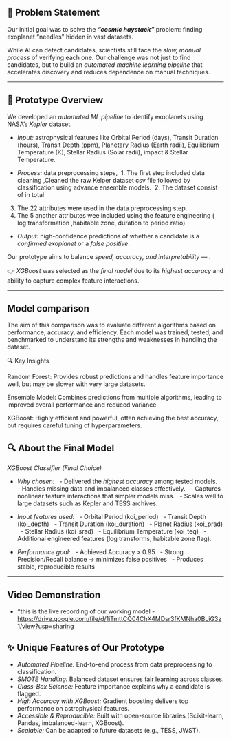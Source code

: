 ## 🚩 Problem Statement
Our initial goal was to solve the ***“cosmic haystack”***
problem: finding exoplanet “needles” hidden in vast datasets.

While AI can detect candidates, scientists still face the *slow, manual process* of verifying each one.
Our challenge was not just to find candidates, but to build an *automated machine learning pipeline* that accelerates discovery and reduces dependence on manual techniques.

---

## 📘 Prototype Overview
We developed an *automated ML pipeline* to identify exoplanets using NASA’s *Kepler* dataset.

- *Input:* astrophysical features like Orbital Period (days), Transit Duration (hours), Transit Depth (ppm), Planetary Radius (Earth radii), Equilibrium Temperature (K), Stellar Radius (Solar radii), impact & Stellar Temperature.

- *Process:* data preprocessing steps,
 1. The first step included data cleaning ,Cleaned the raw Kelper dataset csv file  followed by classification using         advance ensemble models.
 2. The dataset consist of in total
 3. The 22 attributes were used in the data preprocessing step.
 4. The 5 another attributes wee included using the feature engineering ( log transformation ,habitable zone, duration to period ratio)

- *Output:* high-confidence predictions of whether a candidate is a *confirmed exoplanet* or a *false positive*.

Our prototype aims to balance *speed, accuracy, and interpretability* — .

👉 *XGBoost* was selected as the *final model* due to its *highest accuracy* and ability to capture complex feature interactions.

---

## Model comparison
The aim of this comparison was to evaluate different algorithms based on performance, accuracy, and efficiency. Each model was trained, tested, and benchmarked to understand its strengths and weaknesses in handling the dataset.

🔍 Key Insights

Random Forest: Provides robust predictions and handles feature importance well, but may be slower with very large datasets.

Ensemble Model: Combines predictions from multiple algorithms, leading to improved overall performance and reduced variance.

XGBoost: Highly efficient and powerful, often achieving the best accuracy, but requires careful tuning of hyperparameters.

## 🔍 About the Final Model

*XGBoost Classifier (Final Choice)*

- *Why chosen:*
  - Delivered the *highest accuracy* among tested models.
  - Handles missing data and imbalanced classes effectively.
  - Captures nonlinear feature interactions that simpler models miss.
  - Scales well to large datasets such as Kepler and TESS archives.

- *Input features used:*
  - Orbital Period (koi_period)
  - Transit Depth (koi_depth)
  - Transit Duration (koi_duration)
  - Planet Radius (koi_prad)
  - Stellar Radius (koi_srad)
  - Equilibrium Temperature (koi_teq)
  - Additional engineered features (log transforms, habitable zone flag).

-  *Performance goal:*
  - Achieved Accuracy > 0.95
  - Strong Precision/Recall balance → minimizes false positives
  - Produces stable, reproducible results

---

## Video Demonstration 
- *this is the live recording of our working model - https://drive.google.com/file/d/1iTmttCQ04ChX4MDsr3fKMNha0BLiG3z1/view?usp=sharing

## ✨ Unique Features of Our Prototype

- *Automated Pipeline:* End-to-end process from data preprocessing to classification.
- *SMOTE Handling:* Balanced dataset ensures fair learning across classes.
- *Glass-Box Science:* Feature importance explains why a candidate is flagged.
- *High Accuracy with XGBoost:* Gradient boosting delivers top performance on astrophysical features.
- *Accessible & Reproducible:* Built with open-source libraries (Scikit-learn, Pandas, imbalanced-learn, XGBoost).
- *Scalable:* Can be adapted to future datasets (e.g., TESS, JWST).
